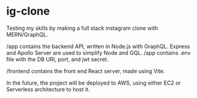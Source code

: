 # ig-clone
Testing my skills by making a full stack instagram clone with MERN/GraphQL.

/app contains the backend API, written in Node.js with GraphQL.
Express and Apollo Server are used to simplify Node and GQL.
/app contains .env file with the DB URI, port, and jwt secret.

/frontend contains the front end React server, made using Vite.

In the future, the project will be deployed to AWS, 
using either EC2 or Serverless architecture to host it.
